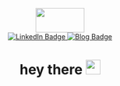 <div id="header" align="center">
  <img src="https://i.imgur.com/nsSYjrW.jpeg" width="100" height="50" />
  <div id="badges">
    <a href="https://www.linkedin.com/in/jordanbiesmans/">
      <img src="https://img.shields.io/badge/My_LinkedIn-blue?style=flat-square" alt="LinkedIn Badge"/>
    </a>
    <a href="https://www.iotactile.com">
      <img src="https://img.shields.io/badge/My_Blog-yellow?style=flat-square" alt="Blog Badge"/>
    </a>
  </div>
  <img src="https://komarev.com/ghpvc/?username=ioTactile&style=flat-square&color=blue" alt=""/>
  <h1>
    hey there
    <img src="https://media.giphy.com/media/hvRJCLFzcasrR4ia7z/giphy.gif" width="30px"/>
  </h1>
</div>

